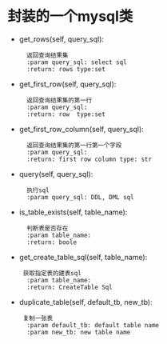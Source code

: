 # 封装的一个mysql类
+ get_rows(self, query_sql):

        返回查询结果集
        :param query_sql: select sql
        :return: rows type:set
        
+ get_first_row(self, query_sql):

        返回查询结果集的第一行
        :param query_sql:
        :return: row  type:set
        
+ get_first_row_column(self, query_sql):

        返回查询结果集的第一行第一个字段
        :param query_sql:
        :return: first row column type: str
        
+ query(self, query_sql):

        执行sql
        :param query_sql: DDL, DML sql
        
+ is_table_exists(self, table_name): 

        判断表是否存在
        :param table_name:
        :return: boole
        
+ get_create_table_sql(self, table_name):
       
       获取指定表的建表sql
        :param table_name:
        :return: CreateTable Sql
        
+ duplicate_table(self, default_tb, new_tb):    
    
       复制一张表
        :param default_tb: default table name
        :param new_tb: new table name
